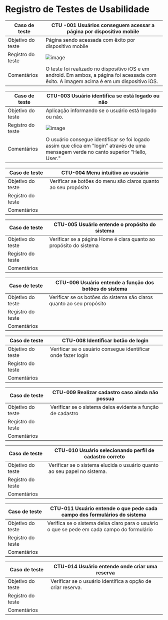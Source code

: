 # Registro de Testes de Usabilidade

|Caso de teste   | CTU -001 Usuários conseguem acessar a página por dispositivo mobile
|------|-----------------------------------------|
|Objetivo do teste | Página sendo acessada com êxito por dispositivo mobile
|Registro do teste | ![image](https://user-images.githubusercontent.com/82478643/174925153-94fdc5b6-4c8e-4beb-98cc-086894f0b8c4.png)
|Comentários | O teste foi realizado no dispositivo iOS e em android. Em ambos, a página foi acessada com êxito. A imagem acima é em um dispositivo iOS.

|Caso de teste   | CTU-003 Usuário identifica se está logado ou não
|------|-----------------------------------------|
|Objetivo do teste | Aplicação informando se o usuário está logado ou não.
|Registro do teste | ![image](https://user-images.githubusercontent.com/82478643/174927407-4ed41799-4348-437f-82a7-343fc73dcdd9.png)
|Comentários | O usuário consegue identificar se foi logado assim que clica em "login" através de uma mensagem verde no canto superior "Hello, User."

|Caso de teste   | CTU-004 Menu intuitivo ao usuário
|------|-----------------------------------------|
|Objetivo do teste | Verificar se botões do menu são claros quanto ao seu propósito
|Registro do teste | 
|Comentários | 

|Caso de teste   | CTU-005 Usuário entende o propósito do sistema
|------|-----------------------------------------|
|Objetivo do teste | Verificar se a página Home é clara quanto ao propósito do sistema
|Registro do teste | 
|Comentários | 

|Caso de teste   | CTU-006 Usuário entende a função dos botões do sistema
|------|-----------------------------------------|
|Objetivo do teste | Verificar se os botões do sistema são claros quanto ao seu propósito
|Registro do teste | 
|Comentários | 


|Caso de teste   | CTU-008 Identificar botão de login
|------|-----------------------------------------|
|Objetivo do teste | Verificar se o usuário consegue identificar onde fazer login
|Registro do teste | 
|Comentários | 

|Caso de teste   | CTU-009 Realizar cadastro caso ainda não possua
|------|-----------------------------------------|
|Objetivo do teste | Verificar se o sistema deixa evidente a função de cadastro
|Registro do teste | 
|Comentários | 


|Caso de teste   | CTU-010 Usuário selecionando perfil de cadastro correto
|------|-----------------------------------------|
|Objetivo do teste | Verificar se o sistema elucida o usuário quanto ao seu papel no sistema.
|Registro do teste | 
|Comentários | 

|Caso de teste   | CTU-011 Usuário entende o que pede cada campo dos formulários do sistema
|------|-----------------------------------------|
|Objetivo do teste | Verifica se o sistema deixa claro para o usuário o que se pede em cada campo do formulário
|Registro do teste | 
|Comentários | 

|Caso de teste   | CTU-014 Usuário entende onde criar uma reserva
|------|-----------------------------------------|
|Objetivo do teste | Verificar se o usuário identifica a opção de criar reserva.
|Registro do teste | 
|Comentários | 
